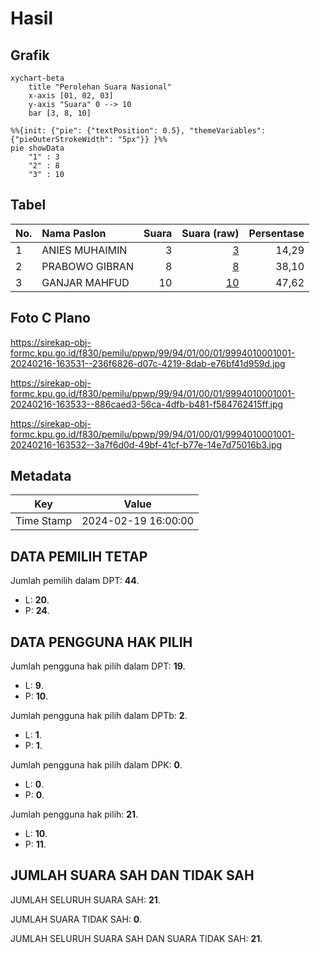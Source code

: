# Hasil

## Grafik

```mermaid
xychart-beta
    title "Perolehan Suara Nasional"
    x-axis [01, 02, 03]
    y-axis "Suara" 0 --> 10
    bar [3, 8, 10]
```

```mermaid
%%{init: {"pie": {"textPosition": 0.5}, "themeVariables": {"pieOuterStrokeWidth": "5px"}} }%%
pie showData
    "1" : 3
    "2" : 8
    "3" : 10
```

## Tabel

| No. | Nama Paslon    | Suara | Suara (raw) | Persentase |
|:--- |:-------------- | -----:| -----------:| ----------:|
| 1   | ANIES MUHAIMIN | 3     | [3][p-1]    | 14,29      |
| 2   | PRABOWO GIBRAN | 8     | [8][p-2]    | 38,10      |
| 3   | GANJAR MAHFUD  | 10    | [10][p-3]   | 47,62      |


[p-1]: https://github.com/gigit-pemilu/pemilu-2024/blob/main/pilpres/hitung-suara/sub/99-luar-negeri/sub/94-pretoria-afrika-selatan/sub/01-pretoria-afrika-selatan/sub/0001-pretoria-afrika-selatan/sub/001-pos-001/sub/paslon-1.txt
[p-2]: https://github.com/gigit-pemilu/pemilu-2024/blob/main/pilpres/hitung-suara/sub/99-luar-negeri/sub/94-pretoria-afrika-selatan/sub/01-pretoria-afrika-selatan/sub/0001-pretoria-afrika-selatan/sub/001-pos-001/sub/paslon-2.txt
[p-3]: https://github.com/gigit-pemilu/pemilu-2024/blob/main/pilpres/hitung-suara/sub/99-luar-negeri/sub/94-pretoria-afrika-selatan/sub/01-pretoria-afrika-selatan/sub/0001-pretoria-afrika-selatan/sub/001-pos-001/sub/paslon-3.txt

## Foto C Plano

https://sirekap-obj-formc.kpu.go.id/f830/pemilu/ppwp/99/94/01/00/01/9994010001001-20240216-163531--236f6826-d07c-4219-8dab-e76bf41d959d.jpg

https://sirekap-obj-formc.kpu.go.id/f830/pemilu/ppwp/99/94/01/00/01/9994010001001-20240216-163533--886caed3-56ca-4dfb-b481-f584762415ff.jpg

https://sirekap-obj-formc.kpu.go.id/f830/pemilu/ppwp/99/94/01/00/01/9994010001001-20240216-163532--3a7f6d0d-49bf-41cf-b77e-14e7d75016b3.jpg


## Metadata

| Key        | Value               |
| ---------- | ------------------- |
| Time Stamp | 2024-02-19 16:00:00 |


## DATA PEMILIH TETAP

Jumlah pemilih dalam DPT: **44**.
 * L: **20**.
 * P: **24**.

## DATA PENGGUNA HAK PILIH

Jumlah pengguna hak pilih dalam DPT: **19**.
 * L: **9**.
 * P: **10**.

Jumlah pengguna hak pilih dalam DPTb: **2**.
 * L: **1**.
 * P: **1**.

Jumlah pengguna hak pilih dalam DPK: **0**.
 * L: **0**.
 * P: **0**.

Jumlah pengguna hak pilih: **21**.
 * L: **10**.
 * P: **11**.

## JUMLAH SUARA SAH DAN TIDAK SAH

JUMLAH SELURUH SUARA SAH: **21**.

JUMLAH SUARA TIDAK SAH: **0**.

JUMLAH SELURUH SUARA SAH DAN SUARA TIDAK SAH: **21**.


